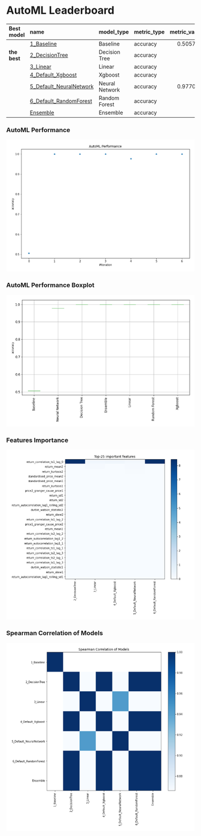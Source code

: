 # AutoML Leaderboard

| Best model   | name                                                         | model_type     | metric_type   |   metric_value |   train_time |
|:-------------|:-------------------------------------------------------------|:---------------|:--------------|---------------:|-------------:|
|              | [1_Baseline](1_Baseline/README.md)                           | Baseline       | accuracy      |       0.505747 |         0.84 |
| **the best** | [2_DecisionTree](2_DecisionTree/README.md)                   | Decision Tree  | accuracy      |       1        |         4.44 |
|              | [3_Linear](3_Linear/README.md)                               | Linear         | accuracy      |       1        |         3.77 |
|              | [4_Default_Xgboost](4_Default_Xgboost/README.md)             | Xgboost        | accuracy      |       1        |         3.75 |
|              | [5_Default_NeuralNetwork](5_Default_NeuralNetwork/README.md) | Neural Network | accuracy      |       0.977011 |         2.45 |
|              | [6_Default_RandomForest](6_Default_RandomForest/README.md)   | Random Forest  | accuracy      |       1        |         6.71 |
|              | [Ensemble](Ensemble/README.md)                               | Ensemble       | accuracy      |       1        |         0.18 |

### AutoML Performance
![AutoML Performance](ldb_performance.png)

### AutoML Performance Boxplot
![AutoML Performance Boxplot](ldb_performance_boxplot.png)

### Features Importance
![features importance across models](features_heatmap.png)



### Spearman Correlation of Models
![models spearman correlation](correlation_heatmap.png)

